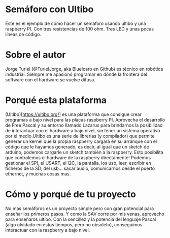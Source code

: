 # Semáforo con Ultibo
Este es el ejemplo de cómo hacer un semáforo usando ultibo y una raspberry PI. Con tres resistencias de 100 ohm. Tres LED y unas pocas líneas
de código. 

# Sobre el autor
Jorge Turiel (@TurielJorge, aka BlueIcaro en Github) es técnico en robótica industrial. Siempre me apasionó programar en 
 dónde la frontera  del software con el hardware se vuelve difusa.

# Porqué esta plataforma
(Ultibo)[https://ultibo.org/] es una plataforma que consigue crear programas a bajo nivel para las placas raspberry PI. Aprovecha el desarrollo 
de Free Pascal y su entorno llamado Lazarus para brindarnos la posibilidad de interactuar con el hardware a bajo nivel, sin tener un sistema operativo
por el medio.Ultibo es una serie de librerias (y compilador) que permite generar un kernel que la propia raspberry cargará en su arranque con el código que le hayamos generado, es decir, al igual que un sketch de arduino, podemos cargarle un sketch también a la raspberry.
Esto posibilita que controlemos el hardware de la raspberry directamente! Podemos gestionar el SPI, el USART, el I2C, la pantalla, los usb, leer, escribir en ficheros de la SD, del usb... sacar audio, comunicarnos desde el puerto ethernet, y muchas cosas mas.
# Cómo y porqué de tu proyecto
No más semáforos es un proyecto simple pero con gran potencial para enseñar los primeros pasos. Y como la SAV corre por mis venas, aprovecho para enseñaros ultibo. 
Con la sencillez y la potencia del lenguaje Pascal (algo olvidado en estos tiempos, pero no obsoleto), conseguimos interactuar con la raspberry a bajo nivel. 

